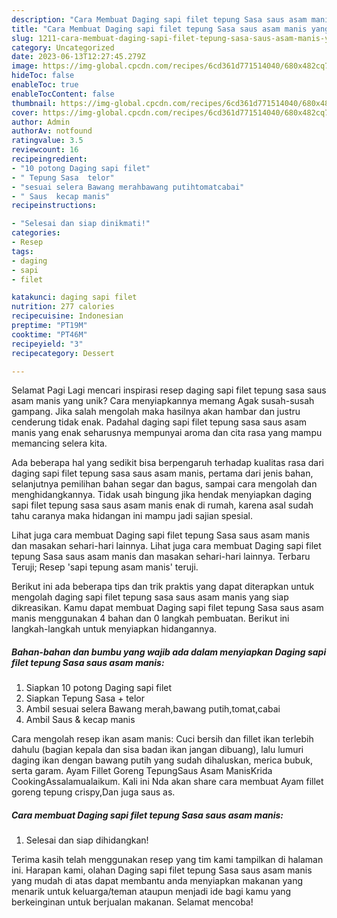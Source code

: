 ```yaml
---
description: "Cara Membuat Daging sapi filet tepung Sasa saus asam manis yang Lezat"
title: "Cara Membuat Daging sapi filet tepung Sasa saus asam manis yang Lezat"
slug: 1211-cara-membuat-daging-sapi-filet-tepung-sasa-saus-asam-manis-yang-lezat
category: Uncategorized
date: 2023-06-13T12:27:45.279Z
image: https://img-global.cpcdn.com/recipes/6cd361d771514040/680x482cq70/daging-sapi-filet-tepung-sasa-saus-asam-manis-foto-resep-utama.jpg
hideToc: false
enableToc: true
enableTocContent: false
thumbnail: https://img-global.cpcdn.com/recipes/6cd361d771514040/680x482cq70/daging-sapi-filet-tepung-sasa-saus-asam-manis-foto-resep-utama.jpg
cover: https://img-global.cpcdn.com/recipes/6cd361d771514040/680x482cq70/daging-sapi-filet-tepung-sasa-saus-asam-manis-foto-resep-utama.jpg
author: Admin
authorAv: notfound
ratingvalue: 3.5
reviewcount: 16
recipeingredient:
- "10 potong Daging sapi filet"
- " Tepung Sasa  telor"
- "sesuai selera Bawang merahbawang putihtomatcabai"
- " Saus  kecap manis"
recipeinstructions:

- "Selesai dan siap dinikmati!"
categories:
- Resep
tags:
- daging
- sapi
- filet

katakunci: daging sapi filet 
nutrition: 277 calories
recipecuisine: Indonesian
preptime: "PT19M"
cooktime: "PT46M"
recipeyield: "3"
recipecategory: Dessert

---
```



Selamat Pagi Lagi mencari inspirasi resep daging sapi filet tepung sasa saus asam manis yang unik? Cara menyiapkannya memang Agak susah-susah gampang. Jika salah mengolah maka hasilnya akan hambar dan justru cenderung tidak enak. Padahal daging sapi filet tepung sasa saus asam manis yang enak seharusnya mempunyai aroma dan cita rasa yang mampu memancing selera kita.


Ada beberapa hal yang sedikit bisa berpengaruh terhadap kualitas rasa dari daging sapi filet tepung sasa saus asam manis, pertama dari jenis bahan, selanjutnya pemilihan bahan segar dan bagus, sampai cara mengolah dan menghidangkannya. Tidak usah bingung jika hendak menyiapkan daging sapi filet tepung sasa saus asam manis enak di rumah, karena asal sudah tahu caranya maka hidangan ini mampu jadi sajian spesial.

Lihat juga cara membuat Daging sapi filet tepung Sasa saus asam manis dan masakan sehari-hari lainnya. Lihat juga cara membuat Daging sapi filet tepung Sasa saus asam manis dan masakan sehari-hari lainnya. Terbaru Teruji; Resep &#39;sapi tepung asam manis&#39; teruji.


Berikut ini ada beberapa tips dan trik praktis yang dapat diterapkan untuk mengolah daging sapi filet tepung sasa saus asam manis yang siap dikreasikan. Kamu dapat membuat Daging sapi filet tepung Sasa saus asam manis menggunakan 4 bahan dan 0 langkah pembuatan. Berikut ini langkah-langkah untuk menyiapkan hidangannya.

<!--inarticleads1-->

##### Bahan-bahan dan bumbu yang wajib ada dalam menyiapkan Daging sapi filet tepung Sasa saus asam manis:

1. Siapkan 10 potong Daging sapi filet
1. Siapkan  Tepung Sasa + telor
1. Ambil sesuai selera Bawang merah,bawang putih,tomat,cabai
1. Ambil  Saus &amp; kecap manis


Cara mengolah resep ikan asam manis: Cuci bersih dan fillet ikan terlebih dahulu (bagian kepala dan sisa badan ikan jangan dibuang), lalu lumuri daging ikan dengan bawang putih yang sudah dihaluskan, merica bubuk, serta garam. Ayam Fillet Goreng TepungSaus Asam ManisKrida CookingAssalamualaikum. Kali ini Nda akan share cara membuat Ayam fillet goreng tepung crispy,Dan juga saus as. 

<!--inarticleads2-->

##### Cara membuat Daging sapi filet tepung Sasa saus asam manis:


1. Selesai dan siap dihidangkan!



Terima kasih telah menggunakan resep yang tim kami tampilkan di halaman ini. Harapan kami, olahan Daging sapi filet tepung Sasa saus asam manis yang mudah di atas dapat membantu anda menyiapkan makanan yang menarik untuk keluarga/teman ataupun menjadi ide bagi kamu yang berkeinginan untuk berjualan makanan. Selamat mencoba!
